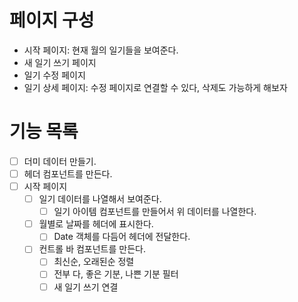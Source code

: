 # 페이지 구성

- 시작 페이지: 현재 월의 일기들을 보여준다.
- 새 일기 쓰기 페이지
- 일기 수정 페이지
- 일기 상세 페이지: 수정 페이지로 연결할 수 있다, 삭제도 가능하게 해보자

# 기능 목록

- [ ] 더미 데이터 만들기.
- [ ] 헤더 컴포넌트를 만든다.
- [ ] 시작 페이지
  - [ ] 일기 데이터를 나열해서 보여준다.
    - [ ] 일기 아이템 컴포넌트를 만들어서 위 데이터를 나열한다.
  - [ ] 월별로 날짜를 헤더에 표시한다.
    - [ ] Date 객체를 다듬어 헤더에 전달한다.
  - [ ] 컨트롤 바 컴포넌트를 만든다.
    - [ ] 최신순, 오래된순 정렬
    - [ ] 전부 다, 좋은 기분, 나쁜 기분 필터
    - [ ] 새 일기 쓰기 연결
